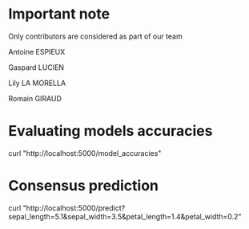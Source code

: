 # Important note
Only contributors are considered as part of our team

Antoine ESPIEUX

Gaspard LUCIEN

Lily LA MORELLA

Romain GIRAUD

# Evaluating models accuracies
curl "http://localhost:5000/model_accuracies"

# Consensus prediction
curl "http://localhost:5000/predict?sepal_length=5.1&sepal_width=3.5&petal_length=1.4&petal_width=0.2"

